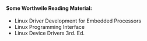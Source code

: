#### Some Worthwile Reading Material:
* Linux Driver Development for Embedded Processors
* Linux Programming Interface
* Linux Device Drivers 3rd. Ed.
